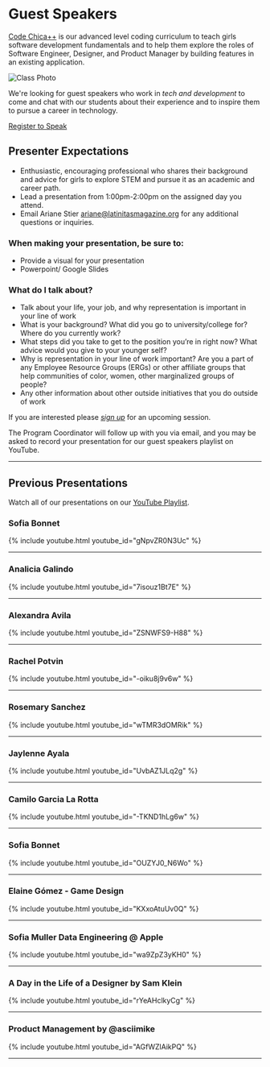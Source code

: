 # Guest Speakers

[Code Chica++](/plus-plus/) is our advanced level coding curriculum to teach girls
software development fundamentals and to help them explore the roles of
Software Engineer, Designer, and Product Manager by building features in an
existing application.

![Class Photo](/assets/images/class-photo.png)

We're looking for guest speakers who work in *tech and development* to come and
chat with our students about their experience and to inspire them to pursue a
career in technology.

<a href="https://forms.gle/DKDjeURdhedeC3ov6" class="button primary">Register to Speak</a>

## Presenter Expectations

- Enthusiastic, encouraging professional who shares their background and advice for girls to explore STEM and pursue it as an academic and career path. 
- Lead a presentation from 1:00pm-2:00pm on the assigned day you attend.
- Email Ariane Stier [ariane@latinitasmagazine.org](ariane@latinitasmagazine.org) for any additional questions or inquiries. 

### When making your presentation, be sure to:

- Provide a visual for your presentation
- Powerpoint/ Google Slides

### What do I talk about?

- Talk about your life, your job, and why representation is important in your line of work
- What is your background? What did you go to university/college for? Where do you currently work?
- What steps did you take to get to the position you’re in right now? What advice would you give to your younger self?
- Why is representation in your line of work important? Are you a part of any Employee Resource Groups (ERGs) or other affiliate groups that help communities of color, women, other marginalized groups of people?
- Any other information about other outside initiatives that you do outside of work

If you are interested please *[sign up][signup]* for an upcoming session.

The Program Coordinator will follow up with you via email, and you may be asked to record your presentation for our guest speakers playlist on YouTube.
<hr />

## Previous Presentations

Watch all of our presentations on our [YouTube Playlist][playlist].

### Sofia Bonnet

{% include youtube.html youtube_id="gNpvZR0N3Uc" %}
<hr />

### Analicia Galindo

{% include youtube.html youtube_id="7isouz1Bt7E" %}
<hr />

### Alexandra Avila

{% include youtube.html youtube_id="ZSNWFS9-H88" %}
<hr />

### Rachel Potvin

{% include youtube.html youtube_id="-oiku8j9v6w" %}
<hr />

### Rosemary Sanchez

{% include youtube.html youtube_id="wTMR3dOMRik" %}
<hr />

### Jaylenne Ayala

{% include youtube.html youtube_id="UvbAZ1JLq2g" %}
<hr />

### Camilo Garcia La Rotta

{% include youtube.html youtube_id="-TKND1hLg6w" %}
<hr />

### Sofia Bonnet

{% include youtube.html youtube_id="OUZYJ0_N6Wo" %}
<hr />

### Elaine Gómez - Game Design

{% include youtube.html youtube_id="KXxoAtuUv0Q" %}
<hr />

### Sofia Muller Data Engineering @ Apple

{% include youtube.html youtube_id="wa9ZpZ3yKH0" %}
<hr />

### A Day in the Life of a Designer by Sam Klein

{% include youtube.html youtube_id="rYeAHclkyCg" %}
<hr />

### Product Management by @asciimike

{% include youtube.html youtube_id="AGfWZlAikPQ" %}
<hr />

[playlist]: https://www.youtube.com/playlist?list=PLaZatV79bZCS-wI_VZXN34cMLZ57Ym8Tq
[signup]: https://forms.gle/DKDjeURdhedeC3ov6
